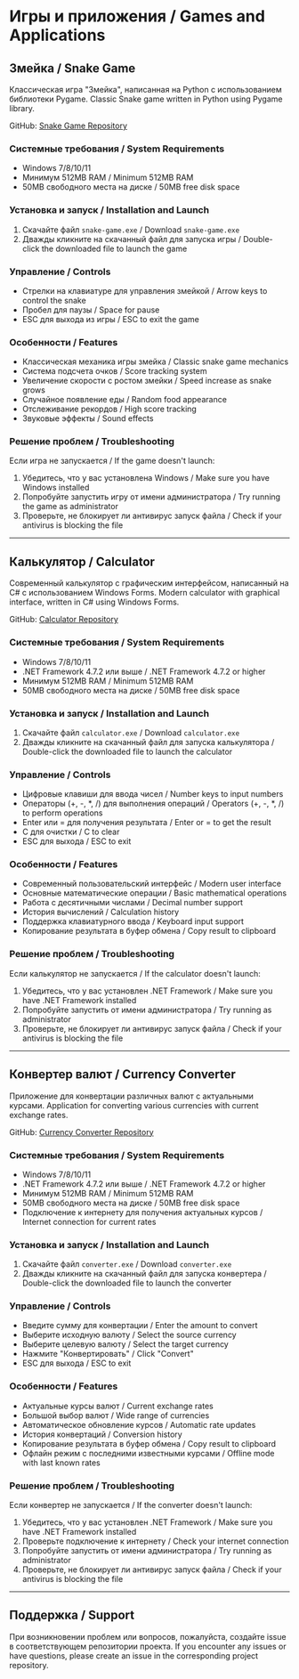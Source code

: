 # Игры и приложения / Games and Applications

## Змейка / Snake Game

Классическая игра "Змейка", написанная на Python с использованием библиотеки Pygame.
Classic Snake game written in Python using Pygame library.

GitHub: [Snake Game Repository](https://github.com/yourusername/snake-game)

### Системные требования / System Requirements

- Windows 7/8/10/11
- Минимум 512MB RAM / Minimum 512MB RAM
- 50MB свободного места на диске / 50MB free disk space

### Установка и запуск / Installation and Launch

1. Скачайте файл `snake-game.exe` / Download `snake-game.exe`
2. Дважды кликните на скачанный файл для запуска игры / Double-click the downloaded file to launch the game

### Управление / Controls

- Стрелки на клавиатуре для управления змейкой / Arrow keys to control the snake
- Пробел для паузы / Space for pause
- ESC для выхода из игры / ESC to exit the game

### Особенности / Features

- Классическая механика игры змейка / Classic snake game mechanics
- Система подсчета очков / Score tracking system
- Увеличение скорости с ростом змейки / Speed increase as snake grows
- Случайное появление еды / Random food appearance
- Отслеживание рекордов / High score tracking
- Звуковые эффекты / Sound effects

### Решение проблем / Troubleshooting

Если игра не запускается / If the game doesn't launch:
1. Убедитесь, что у вас установлена Windows / Make sure you have Windows installed
2. Попробуйте запустить игру от имени администратора / Try running the game as administrator
3. Проверьте, не блокирует ли антивирус запуск файла / Check if your antivirus is blocking the file

---

## Калькулятор / Calculator

Современный калькулятор с графическим интерфейсом, написанный на C# с использованием Windows Forms.
Modern calculator with graphical interface, written in C# using Windows Forms.

GitHub: [Calculator Repository](https://github.com/yourusername/calculator)

### Системные требования / System Requirements

- Windows 7/8/10/11
- .NET Framework 4.7.2 или выше / .NET Framework 4.7.2 or higher
- Минимум 512MB RAM / Minimum 512MB RAM
- 50MB свободного места на диске / 50MB free disk space

### Установка и запуск / Installation and Launch

1. Скачайте файл `calculator.exe` / Download `calculator.exe`
2. Дважды кликните на скачанный файл для запуска калькулятора / Double-click the downloaded file to launch the calculator

### Управление / Controls

- Цифровые клавиши для ввода чисел / Number keys to input numbers
- Операторы (+, -, *, /) для выполнения операций / Operators (+, -, *, /) to perform operations
- Enter или = для получения результата / Enter or = to get the result
- C для очистки / C to clear
- ESC для выхода / ESC to exit

### Особенности / Features

- Современный пользовательский интерфейс / Modern user interface
- Основные математические операции / Basic mathematical operations
- Работа с десятичными числами / Decimal number support
- История вычислений / Calculation history
- Поддержка клавиатурного ввода / Keyboard input support
- Копирование результата в буфер обмена / Copy result to clipboard

### Решение проблем / Troubleshooting

Если калькулятор не запускается / If the calculator doesn't launch:
1. Убедитесь, что у вас установлен .NET Framework / Make sure you have .NET Framework installed
2. Попробуйте запустить от имени администратора / Try running as administrator
3. Проверьте, не блокирует ли антивирус запуск файла / Check if your antivirus is blocking the file

---

## Конвертер валют / Currency Converter

Приложение для конвертации различных валют с актуальными курсами.
Application for converting various currencies with current exchange rates.

GitHub: [Currency Converter Repository](https://github.com/yourusername/currency-converter)

### Системные требования / System Requirements

- Windows 7/8/10/11
- .NET Framework 4.7.2 или выше / .NET Framework 4.7.2 or higher
- Минимум 512MB RAM / Minimum 512MB RAM
- 50MB свободного места на диске / 50MB free disk space
- Подключение к интернету для получения актуальных курсов / Internet connection for current rates

### Установка и запуск / Installation and Launch

1. Скачайте файл `converter.exe` / Download `converter.exe`
2. Дважды кликните на скачанный файл для запуска конвертера / Double-click the downloaded file to launch the converter

### Управление / Controls

- Введите сумму для конвертации / Enter the amount to convert
- Выберите исходную валюту / Select the source currency
- Выберите целевую валюту / Select the target currency
- Нажмите "Конвертировать" / Click "Convert"
- ESC для выхода / ESC to exit

### Особенности / Features

- Актуальные курсы валют / Current exchange rates
- Большой выбор валют / Wide range of currencies
- Автоматическое обновление курсов / Automatic rate updates
- История конвертаций / Conversion history
- Копирование результата в буфер обмена / Copy result to clipboard
- Офлайн режим с последними известными курсами / Offline mode with last known rates

### Решение проблем / Troubleshooting

Если конвертер не запускается / If the converter doesn't launch:
1. Убедитесь, что у вас установлен .NET Framework / Make sure you have .NET Framework installed
2. Проверьте подключение к интернету / Check your internet connection
3. Попробуйте запустить от имени администратора / Try running as administrator
4. Проверьте, не блокирует ли антивирус запуск файла / Check if your antivirus is blocking the file

---

## Поддержка / Support

При возникновении проблем или вопросов, пожалуйста, создайте issue в соответствующем репозитории проекта.
If you encounter any issues or have questions, please create an issue in the corresponding project repository. 